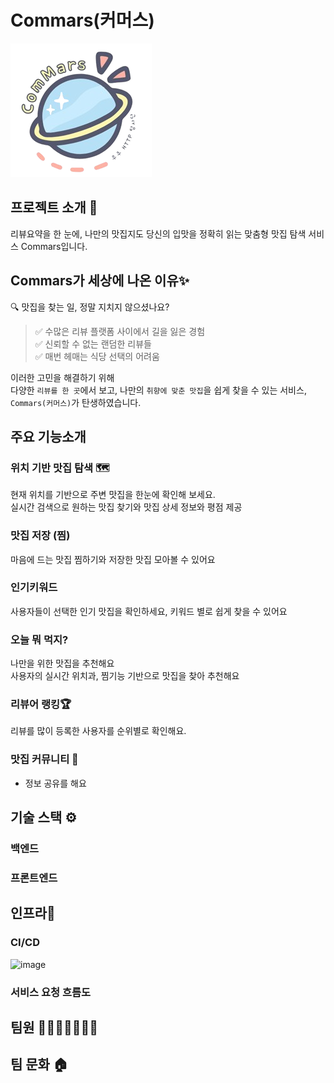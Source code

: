 # Commars(커머스)
![](https://github.com/BackEndSchoolPlus3th/mars-front/blob/d44e78f043c04f55cd8077ce337eaea2b20b7932/public/logo.png)

## 프로젝트 소개 📝
리뷰요약을 한 눈에, 나만의 맛집지도
당신의 입맛을 정확히 읽는 맞춤형 맛집 탐색 서비스 Commars입니다.

## Commars가 세상에 나온 이유✨

🔍 맛집을 찾는 일, 정말 지치지 않으셨나요?

>  ✅ 수많은 리뷰 플랫폼 사이에서 길을 잃은 경험 <br>
>  ✅ 신뢰할 수 없는 랜덤한 리뷰들 <br>
>  ✅ 매번 헤매는 식당 선택의 어려움 <br>

이러한 고민을 해결하기 위해 <br>
다양한 `리뷰를 한 곳`에서 보고, 나만의 `취향에 맞춘 맛집`을 쉽게 찾을 수 있는 서비스,<br>
`Commars(커머스)`가 탄생하였습니다.

## 주요 기능소개


### 위치 기반 맛집 탐색 🗺️ 
현재 위치를 기반으로 주변 맛집을 한눈에 확인해 보세요.<br>
실시간 검색으로 원하는 맛집 찾기와 맛집 상세 정보와 평점 제공

### 맛집 저장 (찜)
마음에 드는 맛집 찜하기와 저장한 맛집 모아볼 수 있어요

### 인기키워드
사용자들이 선택한 인기 맛집을 확인하세요, 키워드 별로 쉽게 찾을 수 있어요 

### 오늘 뭐 먹지? 
나만을 위한 맛집을 추천해요  
사용자의 실시간 위치과, 찜기능 기반으로 맛집을 찾아 추천해요

### 리뷰어 랭킹🏆
리뷰를 많이 등록한 사용자를 순위별로 확인해요.


### 맛집 커뮤니티 👥 
*  정보 공유를 해요

## 기술 스택 ⚙️
### 백엔드
### 프론트엔드

## 인프라🧬
### CI/CD
![image](https://github.com/user-attachments/assets/f1a0b09e-7afc-465f-9e08-4e89305e21d3)
### 서비스 요청 흐름도

## 팀원 👨‍👨‍👧‍👧👩‍👦‍👦
## 팀 문화 🏠

  

